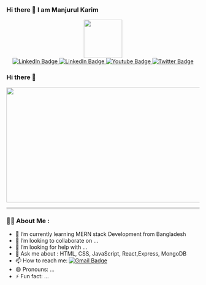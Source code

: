 ### Hi there 👋 I am Manjurul Karim

<div id="header" align="center">
  <img src="https://media.giphy.com/media/M9gbBd9nbDrOTu1Mqx/giphy.gif" width="100"/>
</div>
<div id="badges" align="center">
  <a href="https://www.facebook.com/mmkarimtanjil">
    <img src="https://img.shields.io/badge/FaceBook-blue?style=for-the-badge&logo=facebook&logoColor=white" alt="LinkedIn Badge"/>
  </a>
  <a href="https://www.linkedin.com/in/manjurulkarim/">
    <img src="https://img.shields.io/badge/LinkedIn-blue?style=for-the-badge&logo=linkedin&logoColor=white" alt="LinkedIn Badge"/>
  </a>
  <a href="https://www.youtube.com/@manjurulkarim">
    <img src="https://img.shields.io/badge/YouTube-red?style=for-the-badge&logo=youtube&logoColor=white" alt="Youtube Badge"/>
  </a>
  <a href="https://twitter.com/manjurul_karim">
    <img src="https://img.shields.io/badge/Twitter-blue?style=for-the-badge&logo=twitter&logoColor=white" alt="Twitter Badge"/>
  </a>
</div>
<div align="center"><img src="https://komarev.com/ghpvc/?username=manjurul-karim&style=flat-square&color=blue" alt=""/></div>

### Hi there 👋 
<div align="center">
  <img src="https://media.giphy.com/media/dWesBcTLavkZuG35MI/giphy.gif" width="600" height="300"/>
</div>

---

### :man_technologist: About Me :

<!--
- 🔭 I’m currently working on ... -->
- 🌱 I’m currently learning MERN stack Development from Bangladesh
- 👯 I’m looking to collaborate on ...
- 🤔 I’m looking for help with ...
- 💬 Ask me about : HTML, CSS, JavaScript, React,Express, MongoDB
- 📫 How to reach me: [![Gmail Badge](https://img.shields.io/badge/-gmail-red?style=flat&logo=gmail&logoColor=white)](<a href="https://mail.google.com/mail/u/0/#inbox)https://mail.google.com/mail/u/0/#inbox">)
- 😄 Pronouns: ...
- ⚡ Fun fact: ...

